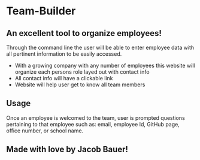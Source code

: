 # Team-Builder

## An excellent tool to organize employees!

Through the command line the user will be able to enter employee data with all pertinent information to be easily accessed.

- With a growing company with any number of employees this website will organize each persons role layed out with contact info
- All contact info will have a clickable link
- Website will help user get to know all team members

## Usage 

Once an employee is welcomed to the team, user is prompted questions pertaining to that employee such as: email, employee Id, GitHub page, office number, or school name.

## Made with love by Jacob Bauer!
